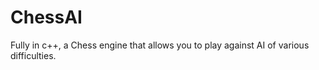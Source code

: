 # ChessAI
Fully in c++, a Chess engine that allows you to play against AI of various difficulties.


